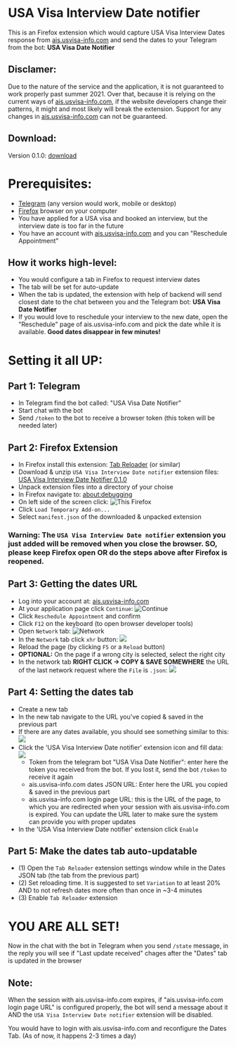 # USA Visa Interview Date notifier

This is an Firefox extension which would capture USA Visa Interview Dates response from [ais.usvisa-info.com](https://ais.usvisa-info.com) and send the dates to your Telegram from the bot: **USA Visa Date Notifier**

## Disclamer:
Due to the nature of the service and the application, it is not guaranteed to work properly past summer 2021. Over that, because it is relying on the current ways of [ais.usvisa-info.com](https://ais.usvisa-info.com), if the website developers change their patterns, it might and most likely will break the extension. Support for any changes in [ais.usvisa-info.com](https://ais.usvisa-info.com) can not be guaranteed.

## Download:
Version 0.1.0: [download](https://github.com/Andrey-Anatolyevich/UsaVisaInterviewDateNotifier/raw/main/build/UsaVisaInterviewDateNotifier_0.1.0.zip)

# Prerequisites:
- [Telegram](https://telegram.org) (any version would work, mobile or desktop)
- [Firefox](https://www.mozilla.org/en-US/firefox/) browser on your computer
- You have applied for a USA visa and booked an interview, but the interview date is too far in the future
- You have an account with [ais.usvisa-info.com](https://ais.usvisa-info.com) and you can "Reschedule Appointment"

## How it works high-level:
- You would configure a tab in Firefox to request interview dates
- The tab will be set for auto-update
- When the tab is updated, the extension with help of backend will send closest date to the chat between you and the Telegram bot: **USA Visa Date Notifier**
- If you would love to reschedule your interview to the new date, open the "Reschedule" page of ais.usvisa-info.com and pick the date while it is available. **Good dates disappear in few minutes!**

# Setting it all UP:
## Part 1: Telegram
- In Telegram find the bot called: "USA Visa Date Notifier"
- Start chat with the bot
- Send `/token` to the bot to receive a browser token (this token will be needed later)

## Part 2: Firefox Extension
- In Firefox install this extension: [Tab Reloader](https://addons.mozilla.org/en-US/firefox/addon/tab-reloader/) (or similar)
- Download & unzip `USA Visa Interview Date notifier` extension files: [USA Visa Interview Date Notifier 0.1.0](https://github.com/Andrey-Anatolyevich/UsaVisaInterviewDateNotifier/raw/main/build/UsaVisaInterviewDateNotifier_0.1.0.zip)
- Unpack extension files into a directory of your choise
- In Firefox navigate to: [about:debugging](about:debugging)
- On left side of the screen click: ![This Firefox](https://raw.githubusercontent.com/Andrey-Anatolyevich/dateReporter-FirefoxExtension/main/pics/firefox-debugging.jpg)
- Click `Load Temporary Add-on...`
- Select `manifest.json` of the downloaded & unpacked extension
### Warning: The `USA Visa Interview Date notifier` extension you just added will be removed when you close the browser. SO, please keep Firefox open OR do the steps above after Firefox is reopened.

## Part 3: Getting the dates URL
- Log into your account at: [ais.usvisa-info.com](https://ais.usvisa-info.com)
- At your application page click `Continue`: ![Continue](https://raw.githubusercontent.com/Andrey-Anatolyevich/dateReporter-FirefoxExtension/main/pics/ais-continue.jpg)
- Click `Reschedule Appointment` and confirm
- Click `F12` on the keyboard (to open browser developer tools)
- Open `Network` tab: ![Network](https://raw.githubusercontent.com/Andrey-Anatolyevich/dateReporter-FirefoxExtension/main/pics/ais-network.jpg)
- In the `Network` tab click `xhr` button: ![](https://raw.githubusercontent.com/Andrey-Anatolyevich/dateReporter-FirefoxExtension/main/pics/ais-network-xhr.jpg)
- Reload the page (by clicking `F5` or a `Reload` button)
- **OPTIONAL:** On the page if a wrong city is selected, select the right city
- In the network tab **RIGHT CLICK -> COPY & SAVE SOMEWHERE** the URL of the last network request where the `File` is `.json`: ![](https://raw.githubusercontent.com/Andrey-Anatolyevich/dateReporter-FirefoxExtension/main/pics/ais-network-copyUrl.jpg)

## Part 4: Setting the dates tab
- Create a new tab
- In the new tab navigate to the URL you've copied & saved in the previous part
- If there are any dates available, you should see something similar to this: ![](https://raw.githubusercontent.com/Andrey-Anatolyevich/dateReporter-FirefoxExtension/main/pics/ais-dates.jpg)
- Click the 'USA Visa Interview Date notifier' extension icon and fill data:
![](https://raw.githubusercontent.com/Andrey-Anatolyevich/dateReporter-FirefoxExtension/main/pics/extension-fields.jpg)
  - Token from the telegram bot "USA Visa Date Notifier": enter here the token you received from the bot. If you lost it, send the bot `/token` to receive it again
  - ais.usvisa-info.com dates JSON URL: Enter here the URL you copied & saved in the previous part
  - ais.usvisa-info.com login page URL: this is the URL of the page, to which you are redirected when your session with ais.usvisa-info.com is expired. You can update the URL later to make sure the system can provide you with proper updates
- In the 'USA Visa Interview Date notifier' extension click `Enable`

## Part 5: Make the dates tab auto-updatable
- (1) Open the `Tab Reloader` extension settings window while in the Dates JSON tab (the tab from the previous part)
- (2) Set reloading time. It is suggested to set `Variation` to at least 20% AND to not refresh dates more often than once in ~3-4 minutes
- (3) Enable `Tab Reloader` extension

# YOU ARE ALL SET!

Now in the chat with the bot in Telegram when you send `/state` message, in the reply you will see if "Last update received" chages after the "Dates" tab is updated in the browser

## Note:
When the session with ais.usvisa-info.com expires, if "ais.usvisa-info.com login page URL" is configured properly, the bot will send a message about it AND the `USA Visa Interview Date notifier` extension will be disabled.

You would have to login with ais.usvisa-info.com and reconfigure the Dates Tab. (As of now, it happens 2-3 times a day)